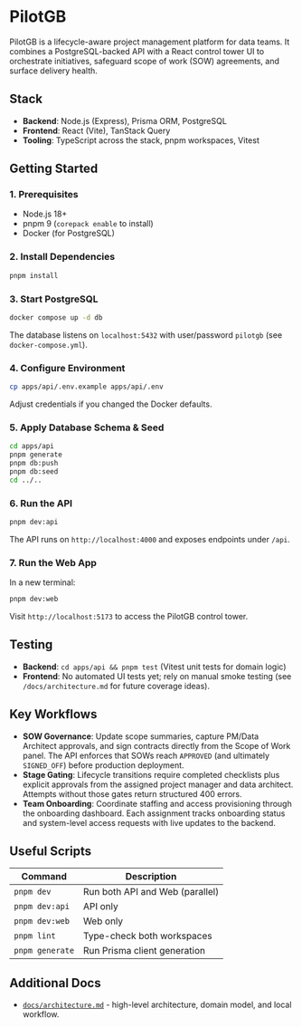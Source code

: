 # PilotGB
PilotGB is a lifecycle-aware project management platform for data teams. It combines a PostgreSQL-backed API with a React control tower UI to orchestrate initiatives, safeguard scope of work (SOW) agreements, and surface delivery health.

## Stack
- **Backend**: Node.js (Express), Prisma ORM, PostgreSQL
- **Frontend**: React (Vite), TanStack Query
- **Tooling**: TypeScript across the stack, pnpm workspaces, Vitest

## Getting Started

### 1. Prerequisites
- Node.js 18+
- pnpm 9 (`corepack enable` to install)
- Docker (for PostgreSQL)

### 2. Install Dependencies
```bash
pnpm install
```

### 3. Start PostgreSQL
```bash
docker compose up -d db
```
The database listens on `localhost:5432` with user/password `pilotgb` (see `docker-compose.yml`).

### 4. Configure Environment
```bash
cp apps/api/.env.example apps/api/.env
```
Adjust credentials if you changed the Docker defaults.

### 5. Apply Database Schema & Seed
```bash
cd apps/api
pnpm generate
pnpm db:push
pnpm db:seed
cd ../..
```

### 6. Run the API
```bash
pnpm dev:api
```
The API runs on `http://localhost:4000` and exposes endpoints under `/api`.

### 7. Run the Web App
In a new terminal:
```bash
pnpm dev:web
```
Visit `http://localhost:5173` to access the PilotGB control tower.

## Testing
- **Backend**: `cd apps/api && pnpm test` (Vitest unit tests for domain logic)
- **Frontend**: No automated UI tests yet; rely on manual smoke testing (see `/docs/architecture.md` for future coverage ideas).

## Key Workflows
- **SOW Governance**: Update scope summaries, capture PM/Data Architect approvals, and sign contracts directly from the Scope of Work panel. The API enforces that SOWs reach `APPROVED` (and ultimately `SIGNED_OFF`) before production deployment.
- **Stage Gating**: Lifecycle transitions require completed checklists plus explicit approvals from the assigned project manager and data architect. Attempts without those gates return structured 400 errors.
- **Team Onboarding**: Coordinate staffing and access provisioning through the onboarding dashboard. Each assignment tracks onboarding status and system-level access requests with live updates to the backend.

## Useful Scripts
| Command | Description |
| ------- | ----------- |
| `pnpm dev` | Run both API and Web (parallel) |
| `pnpm dev:api` | API only |
| `pnpm dev:web` | Web only |
| `pnpm lint` | Type-check both workspaces |
| `pnpm generate` | Run Prisma client generation |

## Additional Docs
- [`docs/architecture.md`](docs/architecture.md) - high-level architecture, domain model, and local workflow.
